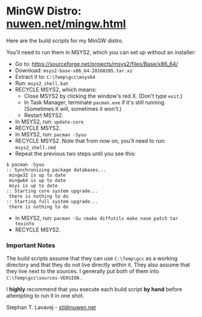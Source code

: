 # MinGW Distro: [nuwen.net/mingw.html](https://nuwen.net/mingw.html)

Here are the build scripts for my MinGW distro.

You'll need to run them in MSYS2, which you can set up without an installer:

* Go to: https://sourceforge.net/projects/msys2/files/Base/x86_64/
* Download: `msys2-base-x86_64-20160205.tar.xz`
* Extract it to: `C:\Temp\gcc\msys64`
* Run: `msys2_shell.bat`
* RECYCLE MSYS2, which means:
  * Close MSYS2 by clicking the window's red X. (Don't type `exit`.)
  * In Task Manager, terminate `pacman.exe` if it's still running. (Sometimes it will, sometimes it won't.)
  * Restart MSYS2.
* In MSYS2, run: `update-core`
* RECYCLE MSYS2.
* In MSYS2, run: `pacman -Syuu`
* RECYCLE MSYS2. Note that from now on, you'll need to run: `msys2_shell.cmd`
* Repeat the previous two steps until you see this:
```
$ pacman -Syuu
:: Synchronizing package databases...
 mingw32 is up to date
 mingw64 is up to date
 msys is up to date
:: Starting core system upgrade...
 there is nothing to do
:: Starting full system upgrade...
 there is nothing to do
```
* In MSYS2, run: `pacman -Su cmake diffutils make nasm patch tar texinfo`
* RECYCLE MSYS2.

### Important Notes

The build scripts assume that they can use `C:\Temp\gcc` as a working directory and that they do not live directly within it.
They also assume that they live next to the sources. I generally put both of them into `C:\Temp\gcc\sources-VERSION` .

I **highly** recommend that you execute each build script **by hand** before attempting to run it in one shot.

Stephan T. Lavavej - stl@nuwen.net
